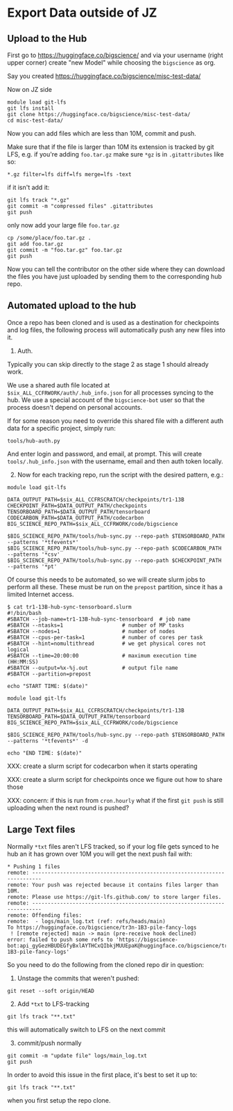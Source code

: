 # Export Data outside of JZ



## Upload to the Hub

First go to https://huggingface.co/bigscience/ and via your username (right upper corner) create "new Model"
while choosing the `bigscience` as org.

Say you created https://huggingface.co/bigscience/misc-test-data/

Now on JZ side

```
module load git-lfs
git lfs install
git clone https://huggingface.co/bigscience/misc-test-data/
cd misc-test-data/
```

Now you can add files which are less than 10M, commit and push.

Make sure that if the file is larger than 10M its extension is tracked by git LFS, e.g. if you're adding `foo.tar.gz` make sure `*gz` is in `.gitattributes` like so:
```
*.gz filter=lfs diff=lfs merge=lfs -text
```
if it isn't add it:
```
git lfs track "*.gz"
git commit -m "compressed files" .gitattributes
git push
```
only now add your large file `foo.tar.gz`
```
cp /some/place/foo.tar.gz .
git add foo.tar.gz
git commit -m "foo.tar.gz" foo.tar.gz
git push
```

Now you can tell the contributor on the other side where they can download the files you have just uploaded by sending them to the corresponding hub repo.


## Automated upload to the hub

Once a repo has been cloned and is used as a destination for checkpoints and log files, the following process will automatically push any new files into it.

1. Auth.

Typically you can skip directly to the stage 2 as stage 1 should already work.

We use a shared auth file located at `$six_ALL_CCFRWORK/auth/.hub_info.json` for all processes syncing to the hub. We use a special account of the `bigscience-bot` user so that the process doesn't depend on personal accounts.

If for some reason you need to override this shared file with a different auth data for a specific project, simply run:

```
tools/hub-auth.py
```

And enter login and password, and email, at prompt. This will create `tools/.hub_info.json` with the username, email and then auth token locally.

2. Now for each tracking repo, run the script with the desired pattern, e.g.:


```
module load git-lfs

DATA_OUTPUT_PATH=$six_ALL_CCFRSCRATCH/checkpoints/tr1-13B
CHECKPOINT_PATH=$DATA_OUTPUT_PATH/checkpoints
TENSORBOARD_PATH=$DATA_OUTPUT_PATH/tensorboard
CODECARBON_PATH=$DATA_OUTPUT_PATH/codecarbon
BIG_SCIENCE_REPO_PATH=$six_ALL_CCFRWORK/code/bigscience

$BIG_SCIENCE_REPO_PATH/tools/hub-sync.py --repo-path $TENSORBOARD_PATH --patterns '*tfevents*'
$BIG_SCIENCE_REPO_PATH/tools/hub-sync.py --repo-path $CODECARBON_PATH  --patterns '*csv'
$BIG_SCIENCE_REPO_PATH/tools/hub-sync.py --repo-path $CHECKPOINT_PATH  --patterns '*pt'
```

Of course this needs to be automated, so we will create slurm jobs to perform all these. These must be run on the `prepost` partition, since it has a limited Internet access.

```
$ cat tr1-13B-hub-sync-tensorboard.slurm
#!/bin/bash
#SBATCH --job-name=tr1-13B-hub-sync-tensorboard  # job name
#SBATCH --ntasks=1                   # number of MP tasks
#SBATCH --nodes=1                    # number of nodes
#SBATCH --cpus-per-task=1            # number of cores per task
#SBATCH --hint=nomultithread         # we get physical cores not logical
#SBATCH --time=20:00:00              # maximum execution time (HH:MM:SS)
#SBATCH --output=%x-%j.out           # output file name
#SBATCH --partition=prepost

echo "START TIME: $(date)"

module load git-lfs

DATA_OUTPUT_PATH=$six_ALL_CCFRSCRATCH/checkpoints/tr1-13B
TENSORBOARD_PATH=$DATA_OUTPUT_PATH/tensorboard
BIG_SCIENCE_REPO_PATH=$six_ALL_CCFRWORK/code/bigscience

$BIG_SCIENCE_REPO_PATH/tools/hub-sync.py --repo-path $TENSORBOARD_PATH --patterns '*tfevents*' -d

echo "END TIME: $(date)"
```


XXX: create a slurm script for codecarbon when it starts operating

XXX: create a slurm script for checkpoints once we figure out how to share those

XXX: concern: if this is run from `cron.hourly` what if the first `git push` is still uploading when the next round is pushed?

## Large Text files

Normally `*txt` files aren't LFS tracked, so if your log file gets synced to he hub an it has grown over 10M you will get the next push fail with:

```
* Pushing 1 files
remote: -------------------------------------------------------------------------
remote: Your push was rejected because it contains files larger than 10M.
remote: Please use https://git-lfs.github.com/ to store larger files.
remote: -------------------------------------------------------------------------
remote: Offending files:
remote:  - logs/main_log.txt (ref: refs/heads/main)
To https://huggingface.co/bigscience/tr3n-1B3-pile-fancy-logs
 ! [remote rejected] main -> main (pre-receive hook declined)
error: failed to push some refs to 'https://bigscience-bot:api_gyGezHBUDEGfyBxlAYTHCxQIbkjMUUEpaK@huggingface.co/bigscience/tr3n-1B3-pile-fancy-logs'
```

So you need to do the following from the cloned repo dir in question:

1. Unstage the commits that weren't pushed:

```
git reset --soft origin/HEAD
```

2. Add `*txt` to LFS-tracking

```
git lfs track "**.txt"
```

this will automatically switch to LFS on the next commit

3. commit/push normally

```
git commit -m "update file" logs/main_log.txt
git push
```

In order to avoid this issue in the first place, it's best to set it up to:

```
git lfs track "**.txt"
```
when you first setup the repo clone.
